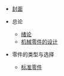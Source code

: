 - [封面](README.md)
- 总论

  - [绪论](ch01/README.md)
  - [机械零件的设计](ch02/README.md)

- 零件的类型与选择

  - [标准零件](ch03/README.md)
